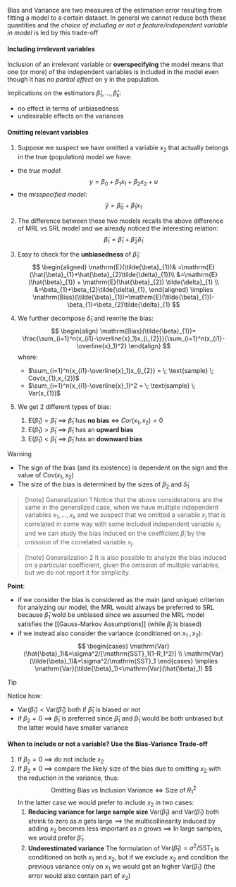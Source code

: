Bias and Variance are two measures of the estimation error resulting from fitting a model to a certain dataset. In general we cannot reduce both these quantities and the *choice of including or not a feature/independent variable in model* is led by this trade-off
#### Including irrelevant variables

Inclusion of an irrelevant variable or **overspecifying** the model means that one (or more) of the independent variables is included in the model even though it has *no partial effect* on y in the population.

Implications on the estimators $\hat{\beta}_{1},\dots,\hat{\beta}_{k}$:
- no effect in terms of unbiasedness
- undesirable effects on the variances

#### Omitting relevant variables

1. Suppose we suspect we have omitted a variable $x_{2}$ that actually belongs in the true (population) model we have:
- the *true model*:
$$y=\beta_{0}+\beta_{1}x_{1}+\beta_{2}x_{2}+u$$
-  the *misspecified model*:
$$
\tilde{y}=\tilde{\beta}_0+\tilde{\beta}_1x_1
$$
2. The difference between these two models recalls the above difference of MRL vs SRL model and we already noticed the interesting relation:
$$
\tilde{\beta}_{1}=\hat{\beta}_{1}+\hat{\beta}_{2}\tilde{\delta}_{1}
$$
3. Easy to check for the **unbiasedness** of $\hat{\beta}_{1}$:
$$
\begin{aligned}
\mathrm{E}(\tilde{\beta}_{1})& =\mathrm{E}(\hat{\beta}_{1}+\hat{\beta}_{2}\tilde{\delta}_{1})\\
&=\mathrm{E}(\hat{\beta}_{1}) + \mathrm{E}(\hat{\beta}_{2}) \tilde{\delta}_{1} \\
&=\beta_{1}+\beta_{2}\tilde{\delta}_{1},
\end{aligned} \implies \mathrm{Bias}(\tilde{\beta}_{1})=\mathrm{E}(\tilde{\beta}_{1})-\beta_{1}=\beta_{2}\tilde{\delta}_{1}
$$
4. We further decompose $\tilde{\delta}_{1}$ and rewrite the bias:
$$
\begin{align}
\mathrm{Bias}(\tilde{\beta}_{1})= \frac{\sum_{i=1}^n(x_{i1}-\overline{x}_1)x_{i_{2}}}{\sum_{i=1}^n(x_{i1}-\overline{x}_1)^2}
\end{align}
$$
	where:
	-  $\sum_{i=1}^n(x_{i1}-\overline{x}_1)x_{i_{2}} = \; \text{sample} \; Cov(x_{1},x_{2})$
	- $\sum_{i=1}^n(x_{i1}-\overline{x}_1)^2 = \; \text{sample} \; Var(x_{1})$ 

5. We get 2 different types of bias:
	1. $\mathrm{E}(\tilde{\beta}_{1})=\tilde{\beta}_{1}$ $\implies$ $\tilde{\beta}_{1}$ has **no bias** $\iff$ $Cor(x_{1},x_{2})=0$
	2. $\mathrm{E}(\tilde{\beta}_{1})>\tilde{\beta}_{1}$ $\implies$ $\tilde{\beta}_{1}$ has an **upward bias**
	3. $\mathrm{E}(\tilde{\beta}_{1})<\tilde{\beta}_{1}$ $\implies$ $\tilde{\beta}_{1}$ has an **downward bias**

>[!warning] 
>- The sign of the bias (and its existence) is dependent on the sign and the value of $Cov(x_{1},x_{2})$
>- The size of the bias is determined by the sizes of $\beta_{2}$ and $\tilde{\delta}_{1}$

>[!note] Generalization 1
>Notice that the above considerations are the same in the generalized case, when we have multiple independent variables $x_{1},\dots,x_{k}$ and we suspect that we omitted a variable $x_{j}$ that is correlated in some way with some included independent variable $x_{i}$ and we can study the bias induced on the coefficient $\tilde{\beta}_{i}$ by the omission of the correlated variable $x_{j}$.

>[!note] Generalization 2
>It is also possible to analyze the bias induced on a particular coefficient, given the omission of multiple variables, but we do not report it for simplicity.

**Point**:
- if we consider the bias is considered as the main (and unique) criterion for analyzing our model, the MRL would always be preferred to SRL because $\hat{\beta}_{1}$ wold be unbiased since we assumed the MRL model satisfies the [[Gauss-Markov Assumptions]] (while $\tilde{\beta}_{j}$ is biased)
- if we instead also consider the variance (conditioned on $x_{1}\;,x_{2}$):
$$
\begin{cases}
\mathrm{Var}(\hat{\beta}_1)&=\sigma^2/[\mathrm{SST}_1(1-R_1^2)] \\
\mathrm{Var}(\tilde{\beta}_1)&=\sigma^2/\mathrm{SST}_1
\end{cases}
\implies
\mathrm{Var}(\tilde{\beta}_1)<\mathrm{Var}(\hat{\beta}_1)
$$
>[!tip]
>Notice how:
>- $\mathrm{Var}(\tilde{\beta}_1)<\mathrm{Var}(\hat{\beta}_1)$ both if $\hat{\beta}_{1}$ is biased or not
>- if $\beta_{2}=0$ $\implies$ $\tilde{\beta}_{1}$ is preferred since $\hat{\beta}_{1}$ and $\tilde{\beta}_{1}$ would be both unbiased but the latter would have smaller variance

#### When to include or not a variable? **Use the Bias-Variance Trade-off**

1. If $\beta_{2}=0$ $\implies$ do not include $x_{2}$
2. If $\beta_{2}\neq0$ $\implies$ compare the likely size of the bias due to omitting $x_{2}$ with the reduction in the variance, thus:
$$\text{Omitting Bias vs Inclusion Variance} \iff \text{Size of} \; R_{1}^2$$
	In the latter case we would prefer to include $x_{2}$ in two cases:
	1. **Reducing variance for large sample size**
	   $\text{Var}(\tilde{\beta}_1)$ and $\text{Var}(\hat{\beta}_1)$ both shrink to zero as $n$ gets large $\implies$ the multicollinearity induced by adding $x_2$ becomes less important as $n$ grows $\implies$ In large samples, we would prefer $\hat{\beta}_1$.
	2. **Underestimated variance**
	   The formulation of $\mathrm{Var}(\tilde{\beta}_1)=\sigma^2/\mathrm{SST}_1$ is conditioned on both $x_{1}$ and $x_{2}$, but if we exclude $x_{2}$ and condition the previous variance only on $x_{1}$ we would get an higher $\mathrm{Var}(\tilde{\beta}_1)$ (the error would also contain part of $x_{2}$)